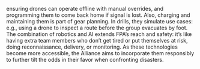 ensuring drones can operate offline with manual overrides, and programming them to come back home if signal is lost. Also, charging and maintaining them is part of gear planning. In drills, they simulate use cases: e.g., using a drone to inspect a route before the group evacuates by foot. The combination of robotics and AI extends FPA’s reach and safety: it’s like having extra team members who don’t get tired or put themselves at risk, doing reconnaissance, delivery, or monitoring. As these technologies become more accessible, the Alliance aims to incorporate them responsibly to further tilt the odds in their favor when confronting disasters.